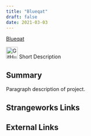 ```yaml
---
title: "Blueqat"
draft: false
date: 2021-03-03
---
```


[Blueqat](https://blueqat.com/)

[<img alt="GitHub Logomark" src="https://github.githubassets.com/images/modules/logos_page/GitHub-Mark.png" width="32">](https://github.com/Blueqat)
Short Description

## Summary
Paragraph description of project.

## Strangeworks Links


## External Links
